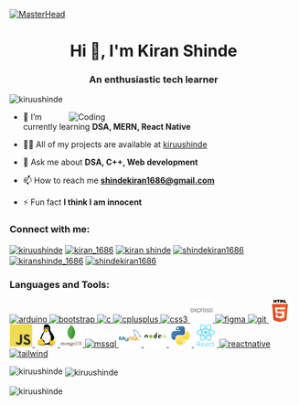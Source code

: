 
[![MasterHead](https://media.istockphoto.com/id/974650666/vector/vector-line-web-concept-for-programming.jpg?s=1024x1024&w=is&k=20&c=WLg4D1jpViRe92EY1VBBAqkgbuVMeDO81sjVZ4_qceU=)](https://www.linkedin.com/in/kiran-shinde-sde1/)


<h1 align="center">Hi 👋, I'm Kiran Shinde</h1>
<h3 align="center">An enthusiastic tech learner</h3>

<p align="left"> <img src="https://komarev.com/ghpvc/?username=kiruushinde&label=Profile%20views&color=0e75b6&style=flat" alt="kiruushinde" /> </p>
<img align="right" alt="Coding" width="400" src="https://cdn.dribbble.com/users/1162077/screenshots/3848914/programmer.gif">

- 🌱 I’m currently learning **DSA, MERN, React Native**

- 👨‍💻 All of my projects are available at [kiruushinde](https://app.netlify.com/teams/kiruushinde/overview)

- 💬 Ask me about **DSA, C++, Web development**

- 📫 How to reach me **shindekiran1686@gmail.com**

- ⚡ Fun fact **I think I am innocent**

<h3 align="left">Connect with me:</h3>
<p align="left">
<a href="https://dev.to/kiruushinde" target="blank"><img align="center" src="https://raw.githubusercontent.com/rahuldkjain/github-profile-readme-generator/master/src/images/icons/Social/devto.svg" alt="kiruushinde" height="30" width="40" /></a>
<a href="https://twitter.com/kiran_1686" target="blank"><img align="center" src="" alt="kiran_1686" height="30" width="40" /></a>
<a href="https://linkedin.com/in/kiran shinde" target="blank"><img align="center" src="https://raw.githubusercontent.com/rahuldkjain/github-profile-readme-generator/master/src/images/icons/Social/linked-in-alt.svg" alt="kiran shinde" height="30" width="40" /></a>
<a href="https://www.hackerrank.com/shindekiran1686" target="blank"><img align="center" src="https://raw.githubusercontent.com/rahuldkjain/github-profile-readme-generator/master/src/images/icons/Social/hackerrank.svg" alt="shindekiran1686" height="30" width="40" /></a>
<a href="https://www.leetcode.com/kiranshinde_1686" target="blank"><img align="center" src="https://raw.githubusercontent.com/rahuldkjain/github-profile-readme-generator/master/src/images/icons/Social/leet-code.svg" alt="kiranshinde_1686" height="30" width="40" /></a>
<a href="https://auth.geeksforgeeks.org/user/shindekiran1686" target="blank"><img align="center" src="https://raw.githubusercontent.com/rahuldkjain/github-profile-readme-generator/master/src/images/icons/Social/geeks-for-geeks.svg" alt="shindekiran1686" height="30" width="40" /></a>
</p>

<h3 align="left">Languages and Tools:</h3>
<p align="left"> <a href="https://www.arduino.cc/" target="_blank" rel="noreferrer"> <img src="https://cdn.worldvectorlogo.com/logos/arduino-1.svg" alt="arduino" width="40" height="40"/> </a> <a href="https://getbootstrap.com" target="_blank" rel="noreferrer"> <img src="https://brandlogos.net/wp-content/uploads/2021/09/bootstrap-logo.png" alt="bootstrap" width="45" height="45"/> </a> <a href="https://www.cprogramming.com/" target="_blank" rel="noreferrer"> <img src="https://th.bing.com/th?id=OIP.w9AIOO6Cfup6aToV1E-dEQHaIr&w=230&h=270&c=8&rs=1&qlt=90&o=6&dpr=1.3&pid=3.1&rm=2" alt="c" width="40" height="40"/> </a> <a href="https://www.w3schools.com/cpp/" target="_blank" rel="noreferrer"> <img src="https://upload.wikimedia.org/wikipedia/commons/thumb/1/18/ISO_C%2B%2B_Logo.svg/459px-ISO_C%2B%2B_Logo.svg.png?20170928190710" alt="cplusplus" width="40" height="40"/> </a> <a href="https://www.w3schools.com/css/" target="_blank" rel="noreferrer"> <img src="https://www.flaticon.com/free-icon/css-3_732190?term=css&page=1&position=1&origin=search&related_id=732190" alt="css3" width="40" height="40"/> </a> <a href="https://expressjs.com" target="_blank" rel="noreferrer"> <img src="https://raw.githubusercontent.com/devicons/devicon/master/icons/express/express-original-wordmark.svg" alt="express" width="40" height="40"/> </a> <a href="https://www.figma.com/" target="_blank" rel="noreferrer"> <img src="https://www.vectorlogo.zone/logos/figma/figma-icon.svg" alt="figma" width="40" height="40"/> </a> <a href="https://git-scm.com/" target="_blank" rel="noreferrer"> <img src="https://www.vectorlogo.zone/logos/git-scm/git-scm-icon.svg" alt="git" width="40" height="40"/> </a> <a href="https://www.w3.org/html/" target="_blank" rel="noreferrer"> <img src="https://raw.githubusercontent.com/devicons/devicon/master/icons/html5/html5-original-wordmark.svg" alt="html5" width="40" height="40"/> </a> <a href="https://developer.mozilla.org/en-US/docs/Web/JavaScript" target="_blank" rel="noreferrer"> <img src="https://raw.githubusercontent.com/devicons/devicon/master/icons/javascript/javascript-original.svg" alt="javascript" width="40" height="40"/> </a> <a href="https://www.linux.org/" target="_blank" rel="noreferrer"> <img src="https://raw.githubusercontent.com/devicons/devicon/master/icons/linux/linux-original.svg" alt="linux" width="40" height="40"/> </a> <a href="https://www.mongodb.com/" target="_blank" rel="noreferrer"> <img src="https://raw.githubusercontent.com/devicons/devicon/master/icons/mongodb/mongodb-original-wordmark.svg" alt="mongodb" width="40" height="40"/> </a> <a href="https://www.microsoft.com/en-us/sql-server" target="_blank" rel="noreferrer"> <img src="https://www.svgrepo.com/show/303229/microsoft-sql-server-logo.svg" alt="mssql" width="40" height="40"/> </a> <a href="https://www.mysql.com/" target="_blank" rel="noreferrer"> <img src="https://raw.githubusercontent.com/devicons/devicon/master/icons/mysql/mysql-original-wordmark.svg" alt="mysql" width="40" height="40"/> </a> <a href="https://nodejs.org" target="_blank" rel="noreferrer"> <img src="https://raw.githubusercontent.com/devicons/devicon/master/icons/nodejs/nodejs-original-wordmark.svg" alt="nodejs" width="40" height="40"/> </a> <a href="https://www.python.org" target="_blank" rel="noreferrer"> <img src="https://raw.githubusercontent.com/devicons/devicon/master/icons/python/python-original.svg" alt="python" width="40" height="40"/> </a> <a href="https://reactjs.org/" target="_blank" rel="noreferrer"> <img src="https://raw.githubusercontent.com/devicons/devicon/master/icons/react/react-original-wordmark.svg" alt="react" width="40" height="40"/> </a> <a href="https://reactnative.dev/" target="_blank" rel="noreferrer"> <img src="https://reactnative.dev/img/header_logo.svg" alt="reactnative" width="40" height="40"/> </a> <a href="https://tailwindcss.com/" target="_blank" rel="noreferrer"> <img src="https://www.vectorlogo.zone/logos/tailwindcss/tailwindcss-icon.svg" alt="tailwind" width="40" height="40"/> </a> </p>

<p><img align="left" src="https://github-readme-stats.vercel.app/api/top-langs?username=kiruushinde&show_icons=true&locale=en&layout=compact" alt="kiruushinde" /></p>

<p>&nbsp;<img align="center" src="https://github-readme-stats.vercel.app/api?username=kiruushinde&show_icons=true&locale=en" alt="kiruushinde" /></p>

<p><img align="center" src="https://github-readme-streak-stats.herokuapp.com/?user=kiruushinde&" alt="kiruushinde" /></p>
